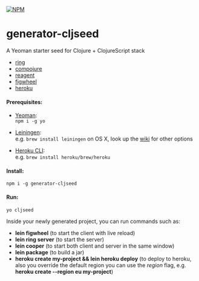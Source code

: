 [![NPM](https://nodei.co/npm/generator-cljseed.png)](https://npmjs.org/package/generator-cljseed)

# generator-cljseed

A Yeoman starter seed for Clojure + ClojureScript stack
- [ring](https://github.com/ring-clojure/ring) 
- [compojure](https://github.com/weavejester/compojure)
- [reagent](https://github.com/reagent-project/reagent)
- [figwheel](https://github.com/bhauman/lein-figwheel) 
- [heroku](https://github.com/heroku/lein-heroku)

#### Prerequisites:

+ [Yeoman](https://yeoman.io/):  
`npm i -g yo`

+ [Leiningen](https://leiningen.org/):  
e.g. `brew install leiningen` on OS X,
look up the [wiki](https://github.com/technomancy/leiningen/wiki/Packaging) for other options

+ [Heroku CLI](https://devcenter.heroku.com/articles/heroku-cli):  
e.g. `brew install heroku/brew/heroku`

#### Install:
```
npm i -g generator-cljseed
```

#### Run:
```
yo cljseed
```

Inside your newly generated project, you can run commands such as:
+ **lein figwheel** (to start the client with live reload)
+ **lein ring server** (to start the server)
+ **lein cooper** (to start both client and server in the same window)
+ **lein package**  (to build a jar)
+ **heroku create my-project && lein heroku deploy** 
(to deploy to heroku, also you override the default region you can use the *region* flag, e.g. **heroku create --region eu my-project**)
